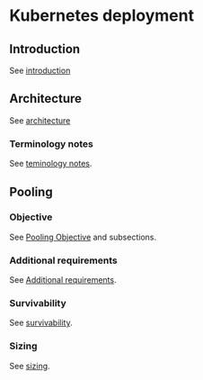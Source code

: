 # Kubernetes deployment

## Introduction

See [introduction](../build/pooling.md#introduction)

## Architecture

See [architecture](services/tanka/README.md#architecture)

### Terminology notes

See [teminology notes](../build/pooling.md#terminology-notes).

## Pooling

### Objective

See [Pooling Objective](../build/pooling.md#objective) and subsections.

### Additional requirements

See [Additional requirements](../build/pooling.md#additional-requirements).

### Survivability

See [survivability](services/tanka/README.md#survivability).

### Sizing

See [sizing](services/tanka/README.md#sizing).
